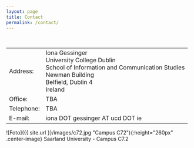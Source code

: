 ```yaml
---
layout: page
title: Contact
permalink: /contact/
---
```


<table>
  <tbody>
    <tr>
      <td>Address:</td>
      <td>Iona Gessinger <br>
        University College Dublin <br> 
        School of Information and Communication Studies <br> 
        Newman Building <br>
        Belfield, Dublin 4 <br>
        Ireland </td>
    </tr>
    <tr>
      <td>Office:</td>
      <td>TBA</td>
    </tr>         
    <tr>
      <td>Telephone:</td>
      <td>TBA</td>
    </tr>
    <tr>
      <td>E-mail:</td>
      <td>iona DOT gessinger AT ucd DOT ie</td>
    </tr>
  </tbody>
</table>

![Foto]({{ site.url }}/images/c72.jpg "Campus C72"){:height="260px" .center-image}
Saarland University - Campus C7.2
